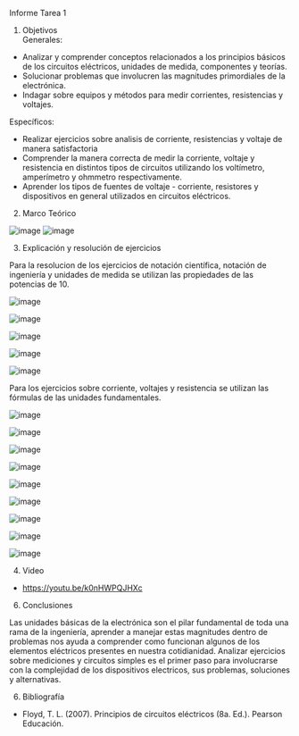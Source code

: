 Informe Tarea 1

1. Objetivos  
Generales:
- Analizar y comprender conceptos relacionados a los principios básicos de los circuitos eléctricos, unidades de medida, componentes y teorías.
- Solucionar problemas que involucren las magnitudes primordiales de la electrónica.
- Indagar sobre equipos y métodos para medir corrientes, resistencias y voltajes.

Específicos:
- Realizar ejercicios sobre analisis de corriente, resistencias y voltaje de manera satisfactoria
- Comprender la manera correcta de medir la corriente, voltaje y resistencia en distintos tipos de circuitos utilizando los voltímetro, amperímetro y ohmmetro respectivamente.
- Aprender los tipos de fuentes de voltaje - corriente, resistores y dispositivos en general utilizados en circuitos eléctricos. 

2. Marco Teórico

![image](https://user-images.githubusercontent.com/117613738/200993016-1248d54d-9787-44e3-9c9e-38ed5d52636f.png)
![image](https://user-images.githubusercontent.com/117613738/200997085-5e61749d-a2b2-4477-8f7d-4208d99513fe.png)

3. Explicación y resolución de ejercicios 

Para la resolucion de los ejercicios de notación científica, notación de ingeniería y unidades de medida se utilizan las propiedades de las potencias de 10.

![image](https://user-images.githubusercontent.com/117613738/200998040-2dd8db89-a700-4326-9d63-55a966111762.png)

![image](https://user-images.githubusercontent.com/117613738/200998373-4a86ada6-d3d8-4b65-b132-865b1f135430.png)

![image](https://user-images.githubusercontent.com/117613738/200998459-18106225-1858-4385-a013-de4da5df514d.png)

![image](https://user-images.githubusercontent.com/117613738/200998754-5f788c54-22fd-4933-84c1-f0b7f61e4ac3.png)

![image](https://user-images.githubusercontent.com/117613738/200998827-717eb498-9afb-4c0d-abb6-72f75f505baf.png)

Para los ejercicios sobre corriente, voltajes y resistencia se utilizan las fórmulas de las unidades fundamentales.

![image](https://user-images.githubusercontent.com/117613738/200998941-f57c3df0-b8eb-4496-a272-0bfcb3002f28.png)

![image](https://user-images.githubusercontent.com/117613738/200999061-a1f339c7-5bb3-448e-af24-047400c1ff21.png)

![image](https://user-images.githubusercontent.com/117613738/200999117-e9a268c2-9ec9-408b-a777-e4d74ccf5a1b.png)

![image](https://user-images.githubusercontent.com/117613738/200999144-287454d6-5fa3-4c6a-bc3a-433c4e313496.png)

![image](https://user-images.githubusercontent.com/117613738/200999170-b75243bb-7a03-4acb-88a5-0c6c4a6a674e.png)

![image](https://user-images.githubusercontent.com/117613738/200999215-3a33a679-ffc1-499e-92f6-b44f836c99d9.png)

![image](https://user-images.githubusercontent.com/117613738/200999244-96b090e8-e6ef-4174-83c0-074e5df126e5.png)

![image](https://user-images.githubusercontent.com/117613738/200999327-824d39f9-0003-4740-a901-57e45c5f54d7.png)

![image](https://user-images.githubusercontent.com/117613738/200999351-9c599e81-a1dd-42b6-92a9-7900c1fb8dbe.png)

4. Video

- https://youtu.be/k0nHWPQJHXc

6. Conclusiones

Las unidades básicas de la electrónica son el pilar fundamental de toda una rama de la ingeniería, aprender a manejar estas magnitudes dentro de problemas nos ayuda a comprender como funcionan algunos de los elementos eléctricos presentes en nuestra cotidianidad.
Analizar ejercicios sobre mediciones y circuitos simples es el primer paso para involucrarse con la complejidad de los dispositivos electricos, sus problemas, soluciones y alternativas.

6. Bibliografía

- Floyd, T. L. (2007). Principios de circuitos eléctricos (8a. Ed.). Pearson Educación. 
